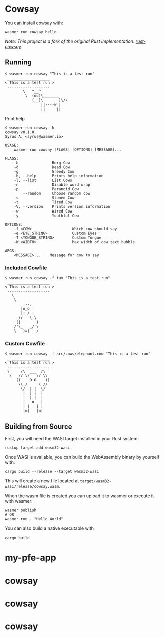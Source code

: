 # Cowsay

You can install cowsay with:

```shell
wasmer run cowsay hello
```

*Note: This project is a fork of the original Rust implementation: [rust-cowsay](https://github.com/msmith491/rust-cowsay).*

## Running

```shell
$ wasmer run cowsay "This is a test run"
 ___________________
< This is a test run >
 -------------------
        \   ^__^
         \  (oo)\_______
            (__)\       )\/\
                ||----w |
                ||     ||
```

Print help

```shell
$ wasmer run cowsay -h
cowsay v0.1.0
Syrus A. <syrus@wasmer.io>

USAGE:
    wasmer run cowsay [FLAGS] [OPTIONS] [MESSAGE]...

FLAGS:
    -b               Borg Cow
    -d               Dead Cow
    -g               Greedy Cow
    -h, --help       Prints help information
    -l, --list       List Cows
    -n               Disable word wrap
    -p               Paranoid Cow
        --random     Choose random cow
    -s               Stoned Cow
    -t               Tired Cow
    -V, --version    Prints version information
    -w               Wired Cow
    -y               Youthful Cow

OPTIONS:
    -f <COW>                  Which cow should say
    -e <EYE_STRING>           Custom Eyes
    -T <TONGUE_STRING>        Custom Tongue
    -W <WIDTH>                Max width of cow text bubble

ARGS:
    <MESSAGE>...    Message for cow to say
```


### Included Cowfile

```shell
$ wasmer run cowsay -f tux "This is a test run"
 ___________________
< This is a test run >
 -------------------
   \
    \
        .--.
       |o_o |
       |:_/ |
      //   \ \
     (|     | )
    /'\_   _/`\
    \___)=(___/
```

### Custom Cowfile

```shell
$ wasmer run cowsay -f src/cows/elephant.cow "This is a test run"
 ___________________
< This is a test run >
 -------------------
 \     /\  ___  /\
  \   // \/   \/ \\
     ((    O O    ))
      \\ /     \ //
       \/  | |  \/
        |  | |  |
        |  | |  |
        |   o   |
        | |   | |
        |m|   |m|
```

## Building from Source

First, you will need the WASI target installed in your Rust system:

```shell
rustup target add wasm32-wasi
```

Once WASI is available, you can build the WebAssembly binary by yourself with:

```shell
cargo build --release --target wasm32-wasi
```

This will create a new file located at `target/wasm32-wasi/release/cowsay.wasm`.

When the wasm file is created you can upload it to wasmer or execute it with wasmer:

```shell
wasmer publish
# OR
wasmer run . "Hello World"
```

You can also build a native executable with

```shell
cargo build
```
# my-pfe-app
# cowsay
# cowsay
# cowsay
